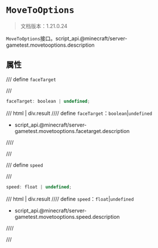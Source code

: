 # `MoveToOptions`

> 文档版本：1.21.0.24

`MoveToOptions`接口。script_api.@minecraft/server-gametest.movetooptions.description

## 属性

/// define
`faceTarget`


///

```js
faceTarget: boolean | undefined;
```

/// html | div.result
//// define
`faceTarget`：`boolean`|`undefined`

- script_api.@minecraft/server-gametest.movetooptions.facetarget.description


////

///


/// define
`speed`


///

```js
speed: float | undefined;
```

/// html | div.result
//// define
`speed`：`float`|`undefined`

- script_api.@minecraft/server-gametest.movetooptions.speed.description


////

///

